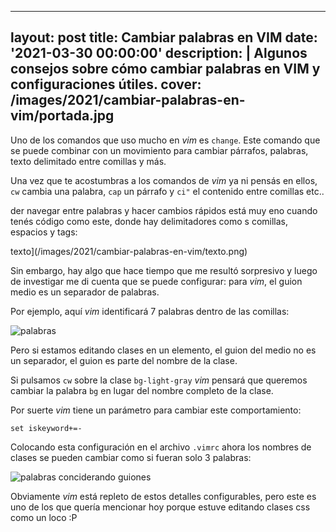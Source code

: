 
---
layout: post
title: Cambiar palabras en VIM
date: '2021-03-30 00:00:00'
description: |
  Algunos consejos sobre cómo cambiar palabras
  en VIM y configuraciones útiles.
cover: /images/2021/cambiar-palabras-en-vim/portada.jpg
---

Uno de los comandos que uso mucho en *vim* es `change`. Este comando
que se puede combinar con un movimiento para cambiar párrafos, palabras, texto
delimitado entre comillas y más.

Una vez que te acostumbras a los comandos de *vim* ya ni pensás en ellos, `cw` cambia
una palabra, `cap` un párrafo y `ci"` el contenido entre comillas etc..

der navegar entre palabras y hacer cambios rápidos está muy
eno cuando tenés código como este, donde hay delimitadores como
s comillas, espacios y tags:

texto](/images/2021/cambiar-palabras-en-vim/texto.png)

Sin embargo, hay algo que hace tiempo que me resultó sorpresivo y
luego de investigar me di cuenta que se puede configurar: para *vim*, el
guion medio es un separador de palabras.

Por ejemplo, aquí *vim* identificará 7 palabras dentro de las comillas:

![palabras](/images/2021/cambiar-palabras-en-vim/palabras.png)

Pero si estamos editando clases en un elemento, el guion del medio no es
un separador, el guion es parte del nombre de la clase.

Si pulsamos `cw` sobre la clase `bg-light-gray` *vim* pensará que queremos
cambiar la palabra `bg` en lugar del nombre completo de la clase.

Por suerte *vim* tiene un parámetro para cambiar este comportamiento:

```
set iskeyword+=-
```

Colocando esta configuración en el archivo `.vimrc` ahora los nombres de
clases se pueden cambiar como si fueran solo 3 palabras:

![palabras conciderando guiones](/images/2021/cambiar-palabras-en-vim/palabras2.png)

Obviamente *vim* está repleto de estos detalles configurables, pero este es uno de
los que quería mencionar hoy porque estuve editando clases css como un loco :P

